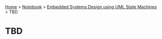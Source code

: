<a href="../../">Home</a> > <a href="../notebook">Notebook</a> > <a href="./">Embedded Systems Design using UML State Machines</a> > TBD

# TBD



